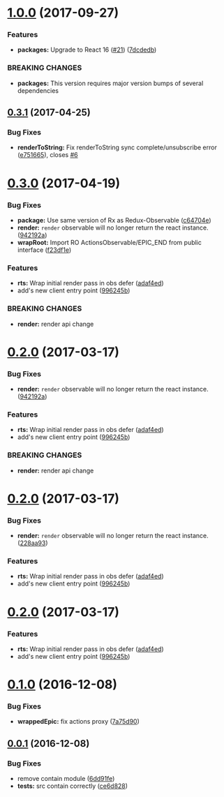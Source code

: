 <a name="1.0.0"></a>
# [1.0.0](https://github.com/BerkeleyTrue/react-redux-epic/compare/v0.3.1...v1.0.0) (2017-09-27)


### Features

* **packages:** Upgrade to React 16 ([#21](https://github.com/BerkeleyTrue/react-redux-epic/issues/21)) ([7dcdedb](https://github.com/BerkeleyTrue/react-redux-epic/commit/7dcdedb))


### BREAKING CHANGES

* **packages:** This version requires major version bumps of several dependencies



<a name="0.3.1"></a>
## [0.3.1](https://github.com/BerkeleyTrue/react-redux-epic/compare/v0.3.0...v0.3.1) (2017-04-25)


### Bug Fixes

* **renderToString:** Fix renderToString sync complete/unsubscribe error ([e751665](https://github.com/BerkeleyTrue/react-redux-epic/commit/e751665)), closes [#6](https://github.com/BerkeleyTrue/react-redux-epic/issues/6)



<a name="0.3.0"></a>
# [0.3.0](https://github.com/BerkeleyTrue/react-redux-epic/compare/0.1.0...v0.3.0) (2017-04-19)


### Bug Fixes

* **package:** Use same version of Rx as Redux-Observable ([c64704e](https://github.com/BerkeleyTrue/react-redux-epic/commit/c64704e))
* **render:** `render` observable will no longer return the react instance. ([942192a](https://github.com/BerkeleyTrue/react-redux-epic/commit/942192a))
* **wrapRoot:** Import RO ActionsObservable/EPIC_END from public interface ([f23df1e](https://github.com/BerkeleyTrue/react-redux-epic/commit/f23df1e))


### Features

* **rts:** Wrap initial render pass in obs defer ([adaf4ed](https://github.com/BerkeleyTrue/react-redux-epic/commit/adaf4ed))
* add's new client entry point ([996245b](https://github.com/BerkeleyTrue/react-redux-epic/commit/996245b))


### BREAKING CHANGES

* **render:** render api change



<a name="0.2.0"></a>
# [0.2.0](https://github.com/BerkeleyTrue/react-redux-epic/compare/0.1.0...v0.2.0) (2017-03-17)


### Bug Fixes

* **render:** `render` observable will no longer return the react instance. ([942192a](https://github.com/BerkeleyTrue/react-redux-epic/commit/942192a))


### Features

* **rts:** Wrap initial render pass in obs defer ([adaf4ed](https://github.com/BerkeleyTrue/react-redux-epic/commit/adaf4ed))
* add's new client entry point ([996245b](https://github.com/BerkeleyTrue/react-redux-epic/commit/996245b))


### BREAKING CHANGES

* **render:** render api change



<a name="0.2.0"></a>
# [0.2.0](https://github.com/BerkeleyTrue/react-redux-epic/compare/0.1.0...v0.2.0) (2017-03-17)


### Bug Fixes

* **render:** `render` observable will no longer return the react instance. ([228aa93](https://github.com/BerkeleyTrue/react-redux-epic/commit/228aa93))


### Features

* **rts:** Wrap initial render pass in obs defer ([adaf4ed](https://github.com/BerkeleyTrue/react-redux-epic/commit/adaf4ed))
* add's new client entry point ([996245b](https://github.com/BerkeleyTrue/react-redux-epic/commit/996245b))



<a name="0.2.0"></a>
# [0.2.0](https://github.com/BerkeleyTrue/react-redux-epic/compare/0.1.0...v0.2.0) (2017-03-17)


### Features

* **rts:** Wrap initial render pass in obs defer ([adaf4ed](https://github.com/BerkeleyTrue/react-redux-epic/commit/adaf4ed))
* add's new client entry point ([996245b](https://github.com/BerkeleyTrue/react-redux-epic/commit/996245b))



<a name="0.1.0"></a>
# [0.1.0](https://github.com/BerkeleyTrue/react-redux-epic/compare/0.0.1...0.1.0) (2016-12-08)


### Bug Fixes

* **wrappedEpic:** fix actions proxy ([7a75d90](https://github.com/BerkeleyTrue/react-redux-epic/commit/7a75d90))



<a name="0.0.1"></a>
## [0.0.1](https://github.com/BerkeleyTrue/react-redux-epic/compare/6dd91fe...0.0.1) (2016-12-08)


### Bug Fixes

* remove contain module ([6dd91fe](https://github.com/BerkeleyTrue/react-redux-epic/commit/6dd91fe))
* **tests:** src contain correctly ([ce6d828](https://github.com/BerkeleyTrue/react-redux-epic/commit/ce6d828))



